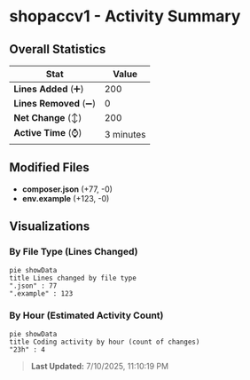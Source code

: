 # shopaccv1 - Activity Summary 

## Overall Statistics

| Stat                   | Value                                                             |
| ---------------------- | ----------------------------------------------------------------- |
| **Lines Added** (➕)   | 200                                          |
| **Lines Removed** (➖) | 0                                        |
| **Net Change** (↕)    | 200                |
| **Active Time** (⌚)   | 3 minutes |


## Modified Files
- **composer.json** (+77, -0)
- **env.example** (+123, -0)

## Visualizations

### By File Type (Lines Changed)

```mermaid
pie showData
title Lines changed by file type
".json" : 77
".example" : 123
```

### By Hour (Estimated Activity Count)

```mermaid
pie showData
title Coding activity by hour (count of changes)
"23h" : 4
```


> **Last Updated:** 7/10/2025, 11:10:19 PM